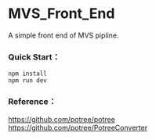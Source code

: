 # MVS_Front_End

A simple front end of MVS pipline.

### Quick Start：

```shell
npm install
npm run dev
```

### Reference：


https://github.com/potree/potree
https://github.com/potree/PotreeConverter

